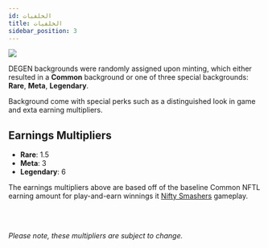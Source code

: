 ```yaml
---
id: الخلفيات
title: الخلفيات
sidebar_position: 3
---
```


![](/img/rngBackgrounds.gif)

DEGEN backgrounds were randomly assigned upon minting, which either resulted in a **Common** background or one of three special backgrounds: **Rare**, **Meta**, **Legendary**.

Background come with special perks such as a distinguished look in game and exta earning multipliers.

## Earnings Multipliers

- **Rare**: 1.5
- **Meta**: 3
- **Legendary**: 6

The earnings multipliers above are based off of the baseline Common NFTL earning amount for play-and-earn winnings it [Nifty Smashers](https://docs.niftyleague.com/guides/nifty-smashers/general-info) gameplay.

<br></br>

_Please note, these multipliers are subject to change._
